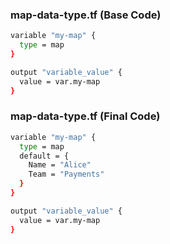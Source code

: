 ### map-data-type.tf (Base Code)
```sh
variable "my-map" {
  type = map
}

output "variable_value" {
  value = var.my-map
}
```
### map-data-type.tf (Final Code)

```sh
variable "my-map" {
  type = map
  default = {
    Name = "Alice"
    Team = "Payments"
  }
}

output "variable_value" {
  value = var.my-map
}
```
